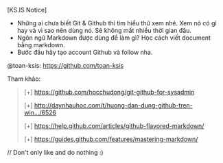 [KS.IS Notice]
- Những ai chưa biết Git & Github thì tìm hiểu thử xem nhé. Xem nó có gì hay và vì sao nên dùng nó. Sẽ không mất nhiều thời gian đâu.
- Ngôn ngữ Markdown được dùng để làm gì? Học cách viết document bằng markdown.
- Bước đầu hãy tạo account Github và follow nha.

@toan-ksis: https://github.com/toan-ksis

Tham khảo:

>[+] https://github.com/hocchudong/git-github-for-sysadmin
>
>[+] http://daynhauhoc.com/t/huong-dan-dung-github-tren-win…/6526
>
>[+] https://help.github.com/articles/github-flavored-markdown/
>
>[+] https://guides.github.com/features/mastering-markdown/

// Don't only like and do nothing :)
